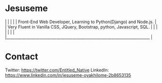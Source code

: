 # Jesuseme 
|                                                                           |
|                                                                           |
|  Front-End Web Developer, Learning to Python(Django) and Node.js.         |
|  Very Fluent in Vanilla CSS, JQuery, Bootstrap, python, Javascript, SQL.  |
|                                                                           |
|                                                                           |
|                                                                           |  
|__________________________________________________________________________ |
# Contact
Twitter: https://twitter.com/Entitled_Native
LinkedIn: https://www.linkedin.com/in/jesuseme-oyakhilome-2b8653135 

